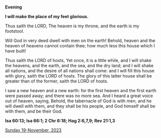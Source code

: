 **Evening**

**I will make the place of my feet glorious.**
 
Thus saith the LORD, The heaven is my throne, and the earth is my footstool.
 
Will God in very deed dwell with men on the earth! Behold, heaven and the heaven of heavens cannot contain thee; how much less this house which I have built!
 
Thus saith the LORD of hosts, Yet once, it is a little while, and I will shake the heavens, and the earth, and the sea, and the dry land; and I will shake all nations, and the desire of all nations shall come: and I will fill this house with glory, saith the LORD of hosts. The glory of this latter house shall be greater than of the former, saith the LORD of hosts.
 
I saw a new heaven and a new earth: for the first heaven and the first earth were passed away; and there was no more sea. And I heard a great voice out of heaven, saying, Behold, the tabernacle of God is with men, and he will dwell with them, and they shall be his people, and God himself shall be with them, and be their God.  

**Isa 60:13; Isa 66:1; 2 Chr 6:18; Hag 2:6,7,9; Rev 21:1,3**

[Sunday 19-November, 2023](https://t.me/daily_light)

